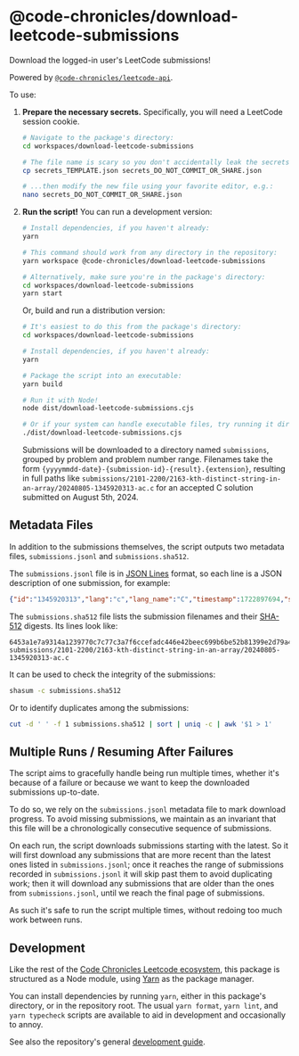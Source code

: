 # @code-chronicles/download-leetcode-submissions

Download the logged-in user's LeetCode submissions!

Powered by [`@code-chronicles/leetcode-api`](../leetcode-api/).

To use:

1. **Prepare the necessary secrets.** Specifically, you will need a LeetCode session cookie.

   ```sh
   # Navigate to the package's directory:
   cd workspaces/download-leetcode-submissions

   # The file name is scary so you don't accidentally leak the secrets:
   cp secrets_TEMPLATE.json secrets_DO_NOT_COMMIT_OR_SHARE.json

   # ...then modify the new file using your favorite editor, e.g.:
   nano secrets_DO_NOT_COMMIT_OR_SHARE.json
   ```

2. **Run the script!** You can run a development version:

   ```sh
   # Install dependencies, if you haven't already:
   yarn

   # This command should work from any directory in the repository:
   yarn workspace @code-chronicles/download-leetcode-submissions

   # Alternatively, make sure you're in the package's directory:
   cd workspaces/download-leetcode-submissions
   yarn start
   ```

   Or, build and run a distribution version:

   ```sh
   # It's easiest to do this from the package's directory:
   cd workspaces/download-leetcode-submissions

   # Install dependencies, if you haven't already:
   yarn

   # Package the script into an executable:
   yarn build

   # Run it with Node!
   node dist/download-leetcode-submissions.cjs

   # Or if your system can handle executable files, try running it directly:
   ./dist/download-leetcode-submissions.cjs
   ```

   Submissions will be downloaded to a directory named `submissions`, grouped by problem and problem number range. Filenames take the form `{yyyymmdd-date}-{submission-id}-{result}.{extension}`, resulting in full paths like `submissions/2101-2200/2163-kth-distinct-string-in-an-array/20240805-1345920313-ac.c` for an accepted C solution submitted on August 5th, 2024.

## Metadata Files

In addition to the submissions themselves, the script outputs two metadata files, `submissions.jsonl` and `submissions.sha512`.

The `submissions.jsonl` file is in [JSON Lines](https://jsonlines.org/) format, so each line is a JSON description of one submission, for example:

<!-- prettier-ignore-start -->
```json
{"id":"1345920313","lang":"c","lang_name":"C","timestamp":1722897694,"status":10,"status_display":"Accepted","runtime":"12 ms","url":"https://leetcode.com/submissions/detail/1345920313/","is_pending":"Not Pending","memory":"79.4 MB","has_notes":false,"flag_type":1,"question":{"questionFrontendId":2163,"title":"Kth Distinct String in an Array","titleSlug":"kth-distinct-string-in-an-array"},"sha512":"6453a1e7a9314a1239770c7c77c3a7f6ccefadc446e42beec699b6be52b81399e2d79a4523ac30edd7beabaa6fae108ebd6361fdf6361cabadc1b7f844b82150","compare_result":"111111111111111111111111111111111111111111111111111111111111111111"}
```
<!-- prettier-ignore-end -->

The `submissions.sha512` file lists the submission filenames and their [SHA-512](https://en.wikipedia.org/wiki/SHA-2) digests. Its lines look like:

```hashes
6453a1e7a9314a1239770c7c77c3a7f6ccefadc446e42beec699b6be52b81399e2d79a4523ac30edd7beabaa6fae108ebd6361fdf6361cabadc1b7f844b82150  submissions/2101-2200/2163-kth-distinct-string-in-an-array/20240805-1345920313-ac.c
```

It can be used to check the integrity of the submissions:

```sh
shasum -c submissions.sha512
```

Or to identify duplicates among the submissions:

```sh
cut -d ' ' -f 1 submissions.sha512 | sort | uniq -c | awk '$1 > 1'
```

## Multiple Runs / Resuming After Failures

The script aims to gracefully handle being run multiple times, whether it's because of a failure or because we want to keep the downloaded submissions up-to-date.

To do so, we rely on the `submissions.jsonl` metadata file to mark download progress. To avoid missing submissions, we maintain as an invariant that this file will be a chronologically consecutive sequence of submissions.

On each run, the script downloads submissions starting with the latest. So it will first download any submissions that are more recent than the latest ones listed in `submissions.jsonl`; once it reaches the range of submissions recorded in `submissions.jsonl` it will skip past them to avoid duplicating work; then it will download any submissions that are older than the ones from `submissions.jsonl`, until we reach the final page of submissions.

As such it's safe to run the script multiple times, without redoing too much work between runs.

## Development

Like the rest of the [Code Chronicles Leetcode ecosystem](../../), this package is structured as a Node module, using [Yarn](https://yarnpkg.com/) as the package manager.

You can install dependencies by running `yarn`, either in this package's directory, or in the repository root. The usual `yarn format`, `yarn lint`, and `yarn typecheck` scripts are available to aid in development and occasionally to annoy.

See also the repository's general [development guide](../../DEVELOPMENT.md).
